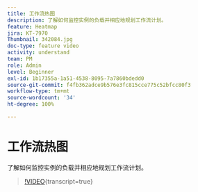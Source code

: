 ```yaml
---
title: 工作流热图
description: 了解如何监控实例的负载并相应地规划工作流计划。
feature: Heatmap
jira: KT-7970
Thumbnail: 342084.jpg
doc-type: feature video
activity: understand
team: PM
role: Admin
level: Beginner
exl-id: 1b17355a-1a51-4538-8095-7a7860bdedd0
source-git-commit: f4fb362adce9b576e3fc815cce775c52bfcc80f3
workflow-type: tm+mt
source-wordcount: '34'
ht-degree: 100%

---
```


# 工作流热图

了解如何监控实例的负载并相应地规划工作流计划。

>[!VIDEO](https://video.tv.adobe.com/v/3445407?quality=12&learn=on&captions=chi_hans){transcript=true}
